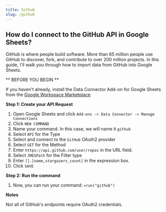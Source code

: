 ```yaml
---
title: Github
slug: /github
---
```


## How do I connect to the GitHub API in Google Sheets?

GitHub is where people build software. More than 65 million people use GitHub to discover, fork, and contribute to over 200 million projects. In this guide, I'll walk you through how to import data from GitHub into Google Sheets.

** BEFORE YOU BEGIN **

If you haven't already, install the Data Connector Add-on for Google Sheets from the [Google Workspace Marketplace](https://workspace.google.com/marketplace/app/appname/529655450076)

**Step 1: Create your API Request**

1. Open Google Sheets and click `Add-ons -> Data Connector -> Manage Connections`
2. Click `NEW COMMAND`
3. Name your command. In this case, we will name it `github`
4. Select `API` for the Type
5. Select and connect to the `GitHub` OAuth2 provider
6. Select `GET` for the Method
7. Enter `https://api.github.com/user/repos` in the URL field.
8. Select `JMESPath` for the Filter type
9. Enter `[].[name,stargazers_count]` in the expression box.
10. Click `SAVE`

**Step 2: Run the command**

1. Now, you can run your command: `=run("github")`

**Notes**

Not all of GitHub's endpoints require OAuth2 credentials.